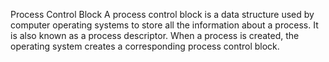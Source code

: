 Process Control Block
A process control block is a data structure used by computer operating systems to store all the information about a process. It is also known as a process descriptor. When a process is created, the operating system creates a corresponding process control block.
